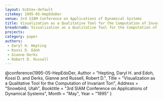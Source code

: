 ```yaml
---
layout: bibtex-default
citekey: 1995-05-HepEdoDer
venue: 3rd SIAM Conference on Applications of Dynamical Systems
title: Visualization as a Qualitative Tool for the Computation of Invariant Tori (1995)
breadcrumb: Visualization as a Qualitative Tool for the Computation of Invariant Tori (1995)
projects:
category: paper
authors:
 - Daryl H. Hepting 
 - Kossi D. Edoh 
 - Gianne Derks 
 - Robert D. Russell 
---
```

@conference{1995-05-HepEdoDer,
	Author =  "Hepting, Daryl H. and Edoh, Kossi D. and Derks, Gianne and Russell, Robert D.",
	Title =  "Visualization as a Qualitative Tool for the Computation of Invariant Tori",
	Address =  "Snowbird, Utah",
	Booktitle =  "3rd SIAM Conference on Applications of Dynamical Systems",
	Month =  "May",
	Year =  "1995"
}
